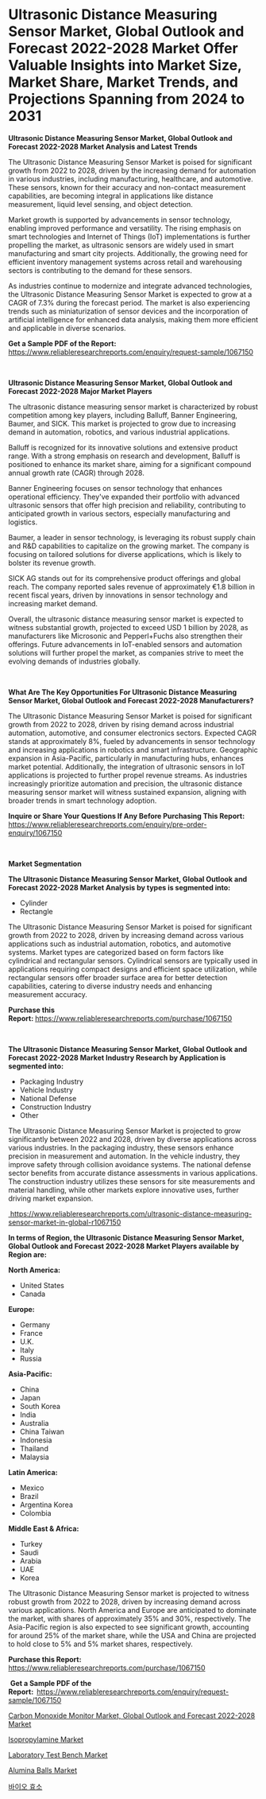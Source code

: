 <p><h1>Ultrasonic Distance Measuring Sensor Market, Global Outlook and Forecast 2022-2028 Market Offer Valuable Insights into Market Size, Market Share, Market Trends, and Projections Spanning from 2024 to 2031</h1></p><p><strong>Ultrasonic Distance Measuring Sensor Market, Global Outlook and Forecast 2022-2028 Market Analysis and Latest Trends</strong></p>
<p><p>The Ultrasonic Distance Measuring Sensor Market is poised for significant growth from 2022 to 2028, driven by the increasing demand for automation in various industries, including manufacturing, healthcare, and automotive. These sensors, known for their accuracy and non-contact measurement capabilities, are becoming integral in applications like distance measurement, liquid level sensing, and object detection.</p><p>Market growth is supported by advancements in sensor technology, enabling improved performance and versatility. The rising emphasis on smart technologies and Internet of Things (IoT) implementations is further propelling the market, as ultrasonic sensors are widely used in smart manufacturing and smart city projects. Additionally, the growing need for efficient inventory management systems across retail and warehousing sectors is contributing to the demand for these sensors.</p><p>As industries continue to modernize and integrate advanced technologies, the Ultrasonic Distance Measuring Sensor Market is expected to grow at a CAGR of 7.3% during the forecast period. The market is also experiencing trends such as miniaturization of sensor devices and the incorporation of artificial intelligence for enhanced data analysis, making them more efficient and applicable in diverse scenarios.</p></p>
<p><strong>Get a Sample PDF of the Report:&nbsp;</strong> <a href="https://www.reliableresearchreports.com/enquiry/request-sample/1067150">https://www.reliableresearchreports.com/enquiry/request-sample/1067150</a></p>
<p>&nbsp;</p>
<p><strong>Ultrasonic Distance Measuring Sensor Market, Global Outlook and Forecast 2022-2028 Major Market Players</strong></p>
<p><p>The ultrasonic distance measuring sensor market is characterized by robust competition among key players, including Balluff, Banner Engineering, Baumer, and SICK. This market is projected to grow due to increasing demand in automation, robotics, and various industrial applications.</p><p>Balluff is recognized for its innovative solutions and extensive product range. With a strong emphasis on research and development, Balluff is positioned to enhance its market share, aiming for a significant compound annual growth rate (CAGR) through 2028.</p><p>Banner Engineering focuses on sensor technology that enhances operational efficiency. They've expanded their portfolio with advanced ultrasonic sensors that offer high precision and reliability, contributing to anticipated growth in various sectors, especially manufacturing and logistics.</p><p>Baumer, a leader in sensor technology, is leveraging its robust supply chain and R&D capabilities to capitalize on the growing market. The company is focusing on tailored solutions for diverse applications, which is likely to bolster its revenue growth.</p><p>SICK AG stands out for its comprehensive product offerings and global reach. The company reported sales revenue of approximately €1.8 billion in recent fiscal years, driven by innovations in sensor technology and increasing market demand.</p><p>Overall, the ultrasonic distance measuring sensor market is expected to witness substantial growth, projected to exceed USD 1 billion by 2028, as manufacturers like Microsonic and Pepperl+Fuchs also strengthen their offerings. Future advancements in IoT-enabled sensors and automation solutions will further propel the market, as companies strive to meet the evolving demands of industries globally.</p></p>
<p>&nbsp;</p>
<p><strong>What Are The Key Opportunities For Ultrasonic Distance Measuring Sensor Market, Global Outlook and Forecast 2022-2028 Manufacturers?</strong></p>
<p><p>The Ultrasonic Distance Measuring Sensor Market is poised for significant growth from 2022 to 2028, driven by rising demand across industrial automation, automotive, and consumer electronics sectors. Expected CAGR stands at approximately 8%, fueled by advancements in sensor technology and increasing applications in robotics and smart infrastructure. Geographic expansion in Asia-Pacific, particularly in manufacturing hubs, enhances market potential. Additionally, the integration of ultrasonic sensors in IoT applications is projected to further propel revenue streams. As industries increasingly prioritize automation and precision, the ultrasonic distance measuring sensor market will witness sustained expansion, aligning with broader trends in smart technology adoption.</p></p>
<p><strong>Inquire or Share Your Questions If Any Before Purchasing This Report:</strong> <a href="https://www.reliableresearchreports.com/enquiry/pre-order-enquiry/1067150">https://www.reliableresearchreports.com/enquiry/pre-order-enquiry/1067150</a></p>
<p>&nbsp;</p>
<p><strong>Market Segmentation</strong></p>
<p><strong>The Ultrasonic Distance Measuring Sensor Market, Global Outlook and Forecast 2022-2028 Market Analysis by types is segmented into:</strong></p>
<p><ul><li>Cylinder</li><li>Rectangle</li></ul></p>
<p><p>The Ultrasonic Distance Measuring Sensor Market is poised for significant growth from 2022 to 2028, driven by increasing demand across various applications such as industrial automation, robotics, and automotive systems. Market types are categorized based on form factors like cylindrical and rectangular sensors. Cylindrical sensors are typically used in applications requiring compact designs and efficient space utilization, while rectangular sensors offer broader surface area for better detection capabilities, catering to diverse industry needs and enhancing measurement accuracy.</p></p>
<p><strong>Purchase this Report:&nbsp;</strong><a href="https://www.reliableresearchreports.com/purchase/1067150">https://www.reliableresearchreports.com/purchase/1067150</a></p>
<p>&nbsp;</p>
<p><strong>The Ultrasonic Distance Measuring Sensor Market, Global Outlook and Forecast 2022-2028 Market Industry Research by Application is segmented into:</strong></p>
<p><ul><li>Packaging Industry</li><li>Vehicle Industry</li><li>National Defense</li><li>Construction Industry</li><li>Other</li></ul></p>
<p><p>The Ultrasonic Distance Measuring Sensor Market is projected to grow significantly between 2022 and 2028, driven by diverse applications across various industries. In the packaging industry, these sensors enhance precision in measurement and automation. In the vehicle industry, they improve safety through collision avoidance systems. The national defense sector benefits from accurate distance assessments in various applications. The construction industry utilizes these sensors for site measurements and material handling, while other markets explore innovative uses, further driving market expansion.</p></p>
<p><a href="https://www.reliableresearchreports.com/ultrasonic-distance-measuring-sensor-market-in-global-r1067150">&nbsp;https://www.reliableresearchreports.com/ultrasonic-distance-measuring-sensor-market-in-global-r1067150</a></p>
<p><strong>In terms of Region, the Ultrasonic Distance Measuring Sensor Market, Global Outlook and Forecast 2022-2028 Market Players available by Region are:</strong></p>
<p>
    <p> <strong> North America: </strong>
        <ul>
            <li>United States</li>
            <li>Canada</li>
        </ul>
        </p> 
    <p> <strong> Europe: </strong>
        <ul>
            <li>Germany</li>
            <li>France</li>
            <li>U.K.</li>
            <li>Italy</li>
            <li>Russia</li>
        </ul>
        </p> 
    <p> <strong> Asia-Pacific: </strong>
        <ul>
            <li>China</li>
            <li>Japan</li>
            <li>South Korea</li>
            <li>India</li>
            <li>Australia</li>
            <li>China Taiwan</li>
            <li>Indonesia</li>
            <li>Thailand</li>
            <li>Malaysia</li>
        </ul>
        </p> 
    <p> <strong> Latin America: </strong>
        <ul>
            <li>Mexico</li>
            <li>Brazil</li>
            <li>Argentina Korea</li>
            <li>Colombia</li>
        </ul>
        </p> 
    <p> <strong> Middle East & Africa: </strong>
        <ul>
            <li>Turkey</li>
            <li>Saudi</li>
            <li>Arabia</li>
            <li>UAE</li>
            <li>Korea</li>
        </ul>
    </p>
    </p>
<p><p>The Ultrasonic Distance Measuring Sensor market is projected to witness robust growth from 2022 to 2028, driven by increasing demand across various applications. North America and Europe are anticipated to dominate the market, with shares of approximately 35% and 30%, respectively. The Asia-Pacific region is also expected to see significant growth, accounting for around 25% of the market share, while the USA and China are projected to hold close to 5% and 5% market shares, respectively.</p></p>
<p><strong>Purchase this Report: </strong><a href="https://www.reliableresearchreports.com/purchase/1067150">https://www.reliableresearchreports.com/purchase/1067150</a></p>
<p>&nbsp;<strong>Get a Sample PDF of the Report:&nbsp;&nbsp;</strong><a href="https://www.reliableresearchreports.com/enquiry/request-sample/1067150">https://www.reliableresearchreports.com/enquiry/request-sample/1067150</a></p>
<p><strong></strong></p>
<p><p><a href="https://github.com/kaufmannDavid16/Market-Research-Report-List-1/blob/main/carbon-monoxide-monitor-market-global-outlook-and-forecast-2022-2028-market.md">Carbon Monoxide Monitor Market, Global Outlook and Forecast 2022-2028 Market</a></p><p><a href="https://issuu.com/reportprime-2/docs/isopropylamine-market-size-2030.ppt_986f1bc0ff62c4">Isopropylamine Market</a></p><p><a href="https://medium.com/@eltaroberts99/the-laboratory-test-bench-market-insights-report-offers-an-in-depth-and-thorough-analysis-of-the-edac7b29d79b">Laboratory Test Bench Market</a></p><p><a href="https://www.linkedin.com/pulse/insights-alumina-balls-industry-market-financial-status-size-udm7e?trackingId=YdlGrj1cRmOz0R24eNLC5g%3D%3D">Alumina Balls Market</a></p><p><a href="https://medium.com/@jasonhill6262/%EC%84%B8%EA%B3%84-bio-enzymes-market-%EC%9D%80-2024%EC%97%90%EC%84%9C-2031%EB%A1%9C-%EC%97%B0%ED%8F%89%EA%B7%A0-%EC%A6%9D%EA%B0%80%EC%9C%A8%EC%9D%84-%EB%B3%B4%EC%9D%BC-%EA%B2%83%EC%9C%BC%EB%A1%9C-%EC%98%88%EC%83%81%EB%90%A9%EB%8B%88%EB%8B%A4-dc82b5a39a2c">바이오 효소</a></p></p>